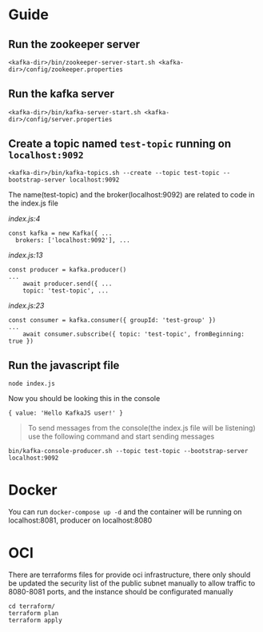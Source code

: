# Guide

## Run the zookeeper server
``` 
<kafka-dir>/bin/zookeeper-server-start.sh <kafka-dir>/config/zookeeper.properties 
```

## Run the kafka server
```
<kafka-dir>/bin/kafka-server-start.sh <kafka-dir>/config/server.properties
```

## Create a topic named ```test-topic``` running on ```localhost:9092```
``` 
<kafka-dir>/bin/kafka-topics.sh --create --topic test-topic --bootstrap-server localhost:9092
```

The name(test-topic) and the broker(localhost:9092) are related to code in the index.js file

_index.js:4_ 
```
const kafka = new Kafka({ ...
  brokers: ['localhost:9092'], ...
```

_index.js:13_
```
const producer = kafka.producer()
...
    await producer.send({ ...
    topic: 'test-topic', ...
```

_index.js:23_ 
```
const consumer = kafka.consumer({ groupId: 'test-group' })
...
    await consumer.subscribe({ topic: 'test-topic', fromBeginning: true })
```



## Run the javascript file
```
node index.js
```

Now you should be looking this in the console
```
{ value: 'Hello KafkaJS user!' }
```

> To send messages from the console(the index.js file will be listening) use the following command and start sending messages
```
bin/kafka-console-producer.sh --topic test-topic --bootstrap-server localhost:9092
```

# Docker

You can run `docker-compose up -d` and the container will be running on localhost:8081, producer on localhost:8080

# OCI

There are terraforms files for provide oci infrastructure, there only should be updated the security list of the public subnet manually to allow traffic to 8080-8081 ports, and the instance should be configurated manually

```
cd terraform/
terraform plan
terraform apply
```
